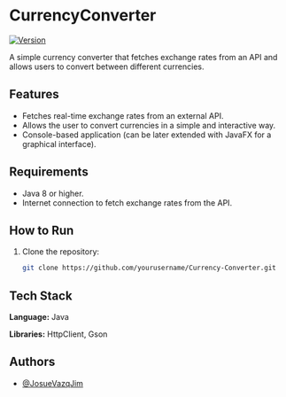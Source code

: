 
# CurrencyConverter
[![Version](https://img.shields.io/badge/version-1.0.0-blue.svg)](https://github.com/user/repo/releases)




A simple currency converter that fetches exchange rates from an API and allows users to convert between different currencies.


## Features

- Fetches real-time exchange rates from an external API.
- Allows the user to convert currencies in a simple and interactive way.
- Console-based application (can be later extended with JavaFX for a graphical interface).

## Requirements

- Java 8 or higher.
- Internet connection to fetch exchange rates from the API.

## How to Run

1. Clone the repository:
   ```bash
   git clone https://github.com/yourusername/Currency-Converter.git

## Tech Stack

**Language:** Java

**Libraries:** HttpClient, Gson

## Authors

- [@JosueVazqJim](https://github.com/JosueVazqJim)
